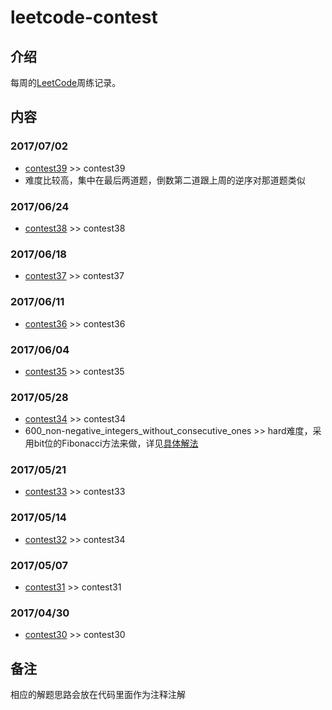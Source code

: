 # leetcode-contest

## **介绍**
每周的[LeetCode](https://leetcode.com/)周练记录。

## **内容**
### **2017/07/02**
- [contest39](https://leetcode.com/contest/leetcode-weekly-contest-39) >> contest39
- 难度比较高，集中在最后两道题，倒数第二道跟上周的逆序对那道题类似

### **2017/06/24**
- [contest38](https://leetcode.com/contest/leetcode-weekly-contest-38) >> contest38

### **2017/06/18**
- [contest37](https://leetcode.com/contest/leetcode-weekly-contest-37) >> contest37

### **2017/06/11**
- [contest36](https://leetcode.com/contest/leetcode-weekly-contest-36) >> contest36

### **2017/06/04**
- [contest35](https://leetcode.com/contest/leetcode-weekly-contest-35) >> contest35

### **2017/05/28**
- [contest34](https://leetcode.com/contest/leetcode-weekly-contest-34) >> contest34
- 600_non-negative_integers_without_consecutive_ones >> hard难度，采用bit位的Fibonacci方法来做，详见[具体解法](https://discuss.leetcode.com/topic/90548/c-4-lines-dp-fibonacci-6-ms/6)

### **2017/05/21**
- [contest33](https://leetcode.com/contest/leetcode-weekly-contest-33) >> contest33

### **2017/05/14**
- [contest32](https://leetcode.com/contest/leetcode-weekly-contest-32) >> contest34

### **2017/05/07**
- [contest31](https://leetcode.com/contest/leetcode-weekly-contest-31) >> contest31

### **2017/04/30**
- [contest30](https://leetcode.com/contest/leetcode-weekly-contest-30) >> contest30

## **备注**
相应的解题思路会放在代码里面作为注释注解
